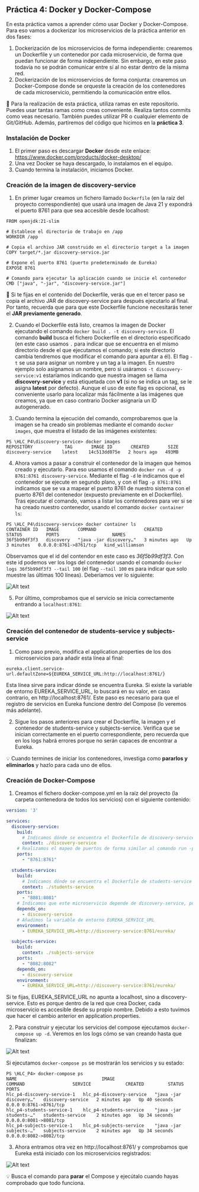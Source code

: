 ## Práctica 4: Docker y Docker-Compose

En esta práctica vamos a aprender cómo usar Docker y Docker-Compose. Para eso vamos a dockerizar los microservicios de la práctica anterior en dos fases:
1. Dockerización de los microservicios de forma independiente: crearemos un Dockerfile y un contenedor por cada microservicio, de forma que puedan funcionar de forma independiente. Sin embargo, en este paso todavía no se podrán comunicar entre sí al no estar dentro de la misma red.
2. Dockerización de los microservicios de forma conjunta: crearemos un Docker-Compose donde se orqueste la creación de los contenedores de cada microservicio, permitiendo la comunicación entre ellos.

📌 Para la realización de esta práctica, utiliza ramas en este repositorio. Puedes usar tantas ramas como creas conveniente. Realiza tantos commits como veas necesario. También puedes utilizar PR o cualquier elemento de Git/GitHub. Además, partiremos del código que hicimos en la **práctica 3**.

### Instalación de Docker

1. El primer paso es descargar **Docker** desde este enlace: https://www.docker.com/products/docker-desktop/
2. Una vez Docker se haya descargado, lo instalamos en el equipo.
3. Cuando termina la instalación, iniciamos Docker.

### Creación de la imagen de discovery-service

1. En primer lugar creamos un fichero llamado `Dockerfile` (en la raíz del proyecto correspondiente) que usará una imagen de Java 21 y expondrá el puerto 8761 para que sea accesible desde localhost:

```
FROM openjdk:21-slim

# Establece el directorio de trabajo en /app
WORKDIR /app

# Copia el archivo JAR construido en el directorio target a la imagen
COPY target/*.jar discovery-service.jar

# Expone el puerto 8761 (puerto predeterminado de Eureka)
EXPOSE 8761

# Comando para ejecutar la aplicación cuando se inicie el contenedor
CMD ["java", "-jar", "discovery-service.jar"]
```

🔎 Si te fijas en el contenido del Dockerfile, verás que en el tercer paso se copia el archivo JAR de discovery-service para después ejecutarlo al final. Por tanto, recuerda que para que este Dockerfile funcione necesitarás tener el **JAR previamente generado**. 

2. Cuando el Dockerfile está listo, creamos la imagen de Docker ejecutando el comando `docker build . -t discovery-service`. El comando **build** busca el fichero Dockerfile en el directorio especificado (en este caso usamos `.` para indicar que se encuentra en el mismo directorio desde el que ejecutamos el comando; si este directorio cambia tendremos que modificar el comando para apuntar a él). El flag `-t` se usa para asignar un nombre y un tag a la imagen. En nuestro ejemplo solo asignamos un nombre, pero si usáramos `-t discovery-service:v1` estaríamos indicando que nuestra imagen se llama **discovery-service** y está etiquetada con **v1** (si no se indica un tag, se le asigna **latest** por defecto). Aunque el uso de este flag es opcional, es conveniente usarlo para localizar más fácilmente a las imágenes que creamos, ya que en caso contrario Docker asignaría un ID autogenerado.

3. Cuando termina la ejecución del comando, comprobaremos que la imagen se ha creado sin problemas mediante el comando `docker images`, que muestra el listado de las imágenes existentes:

```
PS \HLC_P4\discovery-service> docker images
REPOSITORY            TAG       IMAGE ID       CREATED       SIZE
discovery-service    latest    14c513dd075e   2 hours ago   493MB
```

4. Ahora vamos a pasar a construir el contenedor de la imagen que hemos creado y ejecutarlo. Para eso usamos el comando `docker run -d -p 8761:8761 discovery-service`. Mediante el flag `-d` le indicamos que el contenedor se ejecute en segundo plano, y con el flag `-p 8761:8761` indicamos que se va a mapear el puerto 8761 de nuestro sistema con el puerto 8761 del contenedor (expuesto previamente en el Dockerfile).
Tras ejecutar el comando, vamos a listar los contenedores para ver si se ha creado nuestro contenedor, usando el comando `docker container ls`:
```
PS \HLC_P4\discovery-service> docker container ls
CONTAINER ID   IMAGE       COMMAND                  CREATED         STATUS         PORTS                    NAMES
36f5b99df3f3   discovery   "java -jar discovery…"   3 minutes ago   Up 3 minutes   0.0.0.0:8761->8761/tcp   kind_williamson
```

Observamos que el id del contendor en este caso es _36f5b99df3f3_. Con este id podemos ver los logs del contenedor usando el comando `docker logs 36f5b99df3f3 --tail 100` (el flag `--tail 100` es para indicar que solo muestre las últimas 100 líneas). Deberíamos ver lo siguiente:

![Alt text](images/image.png)

5. Por último, comprobamos que el servicio se inicia correctamente entrando a `localhost:8761`:

![Alt text](images/image2.png)

### Creación del contenedor de students-service y subjects-service

1. Como paso previo, modifica el application.properties de los dos microservicios para añadir esta línea al final:

```
eureka.client.service-url.defaultZone=${EUREKA_SERVICE_URL:http://localhost:8761/}
```

Esta línea sirve para indicar dónde se encuentra Eureka. Si existe la variable de entorno EUREKA_SERVICE_URL, lo buscará en su valor, en caso contrario, en http://localhost:8761/. Este paso es necesario para que el registro de servicios en Eureka funcione dentro del Compose (lo veremos más adelante).

2. Sigue los pasos anteriores para crear el Dockerfile, la imagen y el contenedor de students-service y subjects-service. Verifica que se inician correctamente en el puerto correspondiente, pero recuerda que en los logs habrá errores porque no serán capaces de encontrar a Eureka.

💡 Cuando termines de iniciar los contenedores, investiga como **pararlos y eliminarlos** y hazlo para cada uno de ellos.

### Creación de Docker-Compose

1. Creamos el fichero docker-compose.yml en la raíz del proyecto (la carpeta contenedora de todos los servicios) con el siguiente contenido:

```yml
version: '3'

services:
  discovery-service:
    build:
      # Indicamos dónde se encuentra el Dockerfile de discovery-service
      context: ./discovery-service
    # Realizamos el mapeo de puertos de forma similar al comando run -p
    ports:
      - "8761:8761"

  students-service:
    build:
      # Indicamos dónde se encuentra el Dockerfile de students-service
      context: ./students-service
    ports:
      - "8081:8081"
    # Indicamos que este microservicio depende de discovery-service, por lo cuál se iniciará cuando el discovery ya esté iniciado
    depends_on:
      - discovery-service
    # Añadimos la variable de entorno EUREKA_SERVICE_URL
    environment:
      - EUREKA_SERVICE_URL=http://discovery-service:8761/eureka/

  subjects-service:
    build:
      context: ./subjects-service
    ports:
      - "8082:8082"
    depends_on:
      - discovery-service
    environment:
      - EUREKA_SERVICE_URL=http://discovery-service:8761/eureka/
```

Si te fijas, EUREKA_SERVICE_URL no apunta a localhost, sino a discovery-service. Esto es porque dentro de la red que crea Docker, cada microservicio es accesible desde su propio nombre. Debido a esto tuvimos que hacer el cambio anterior en application.properties.

2. Para construir y ejecutar los servicios del compose ejecutamos `docker-compose up -d`. Veremos en los logs cómo se van creando hasta que finalizan:

![Alt text](images/image3.png)

Si ejecutamos `docker-compose ps` se mostrarán los servicios y su estado:

```
PS \HLC_P4> docker-compose ps
NAME                                IMAGE                             COMMAND                  SERVICE             CREATED         STATUS          PORTS
hlc_p4-discovery-service-1   hlc_p4-discovery-service   "java -jar discovery…"   discovery-service   2 minutes ago   Up 40 seconds   0.0.0 0:8761->8761/tcp
hlc_p4-students-service-1    hlc_p4-students-service    "java -jar students-…"   students-service    2 minutes ago   Up 34 seconds   0.0.0.0:8081->8081/tcp
hlc_p4-subjects-service-1    hlc_p4-subjects-service    "java -jar subjects-…"   subjects-service    2 minutes ago   Up 34 seconds   0.0.0.0:8082->8082/tcp
```

3. Ahora entramos otra vez en http://localhost:8761/ y comprobamos que Eureka está iniciado con los microservicios registrados:

![Alt text](images/image5.png)

💡 Busca el comando para **parar** el Compose y ejecútalo cuando hayas comprobado que todo funciona.